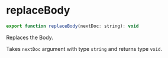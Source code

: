 # replaceBody

```js
export function replaceBody(nextDoc: string): void
```

Replaces the Body. 

Takes `nextDoc` argument with type `string` and returns type `void`.